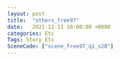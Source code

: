 ```yaml
---
layout: post
title:  "others_free97"
date:   2021-12-11 10:00:00 +0000
categories: Etc
Tags: Story Etc
SceneCode: ["scene_free97_q1_s20"]
---
```


